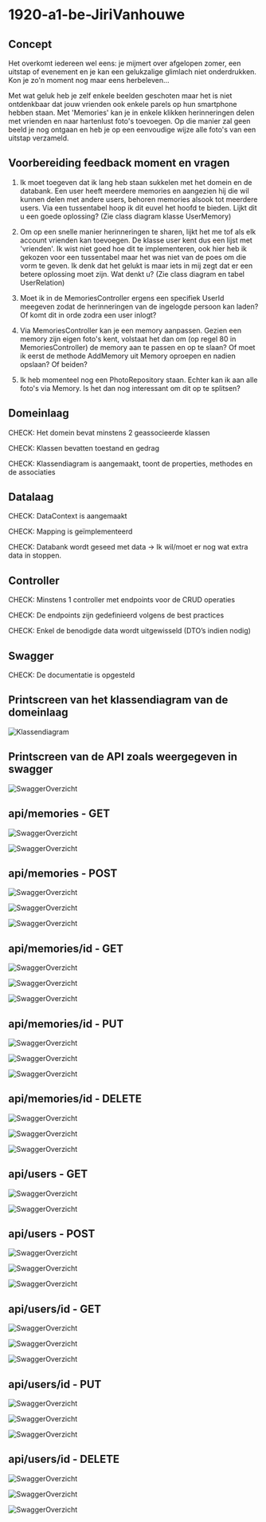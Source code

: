 # 1920-a1-be-JiriVanhouwe

Concept
-------
Het overkomt iedereen wel eens: je mijmert over afgelopen zomer, een uitstap of evenement en je kan een gelukzalige glimlach niet onderdrukken. Kon je zo'n moment nog maar eens herbeleven... 

Met wat geluk heb je zelf enkele beelden geschoten maar het is niet ontdenkbaar dat jouw vrienden ook enkele parels op hun smartphone hebben staan. Met 'Memories' kan je in enkele klikken herinneringen delen met vrienden en naar hartenlust foto's toevoegen. Op die manier zal geen beeld je nog ontgaan en heb je op een eenvoudige wijze alle foto's van een uitstap verzameld.

Voorbereiding feedback moment en vragen
---------------------------------------
1) Ik moet toegeven dat ik lang heb staan sukkelen met het domein en de databank. Een user heeft meerdere memories en aangezien hij die wil kunnen delen met andere users, behoren memories alsook tot meerdere users. Via een tussentabel hoop ik dit euvel het hoofd te bieden. Lijkt dit u een goede oplossing? (Zie class diagram klasse UserMemory)

2) Om op een snelle manier herinneringen te sharen, lijkt het me tof als elk account vrienden kan toevoegen. De klasse user kent dus een lijst met 'vrienden'. Ik wist niet goed hoe dit te implementeren, ook hier heb ik gekozen voor een tussentabel maar het was niet van de poes om die vorm te geven. Ik denk dat het gelukt is maar iets in mij zegt dat er een betere oplossing moet zijn. Wat denkt u? (Zie class diagram en tabel UserRelation)

3) Moet ik in de MemoriesController ergens een specifiek UserId meegeven zodat de herinneringen van de ingelogde persoon kan laden? Of komt dit in orde zodra een user inlogt?

4) Via MemoriesController kan je een memory aanpassen. Gezien een memory zijn eigen foto's kent, volstaat het dan om (op regel 80 in MemoriesController) de memory aan te passen en op te slaan? Of moet ik eerst de methode AddMemory uit Memory oproepen en nadien opslaan? Of beiden?

5) Ik heb momenteel nog een PhotoRepository staan. Echter kan ik aan alle foto's via Memory. Is het dan nog interessant om dit op te splitsen?


Domeinlaag
----------

CHECK: Het domein bevat minstens 2 geassocieerde klassen

CHECK: Klassen bevatten toestand en gedrag

CHECK: Klassendiagram is aangemaakt, toont de properties, methodes en de associaties

Datalaag
--------

CHECK: DataContext is aangemaakt

CHECK: Mapping is geïmplementeerd 

CHECK: Databank wordt geseed met data -> Ik wil/moet er nog wat extra data in stoppen.

Controller
----------

CHECK: Minstens 1 controller met endpoints voor de CRUD operaties

CHECK: De endpoints zijn gedefinieerd volgens de best practices

CHECK: Enkel de benodigde data wordt uitgewisseld (DTO’s indien nodig)

Swagger
-------

CHECK: De documentatie is opgesteld


Printscreen van het klassendiagram van de domeinlaag 
----------------------------------------------------
![Klassendiagram](https://i.imgur.com/2dGlVH9.png)


 Printscreen van de API zoals weergegeven in swagger
----------------------------------------------------

![SwaggerOverzicht](https://i.imgur.com/jBFyRYF.png)

api/memories - GET
------------------
![SwaggerOverzicht](https://i.imgur.com/cSWA69k.png)

![SwaggerOverzicht](https://i.imgur.com/XscJoko.png)

api/memories - POST
-------------------
![SwaggerOverzicht](https://i.imgur.com/4rIk9N5.png)

![SwaggerOverzicht](https://i.imgur.com/hXhXUQ7.png)

![SwaggerOverzicht](https://i.imgur.com/Qsyct2n.png)

api/memories/id - GET
---------------------
![SwaggerOverzicht](https://i.imgur.com/tc7l1MY.png)

![SwaggerOverzicht](https://i.imgur.com/2gQXoea.png)

![SwaggerOverzicht](https://i.imgur.com/ZmM4fNy.png)

api/memories/id - PUT
---------------------
![SwaggerOverzicht](https://i.imgur.com/8m6KYYi.png)

![SwaggerOverzicht](https://i.imgur.com/fz1eycA.png)

![SwaggerOverzicht](https://i.imgur.com/E4vTEka.png)

api/memories/id - DELETE
------------------------
![SwaggerOverzicht](https://i.imgur.com/oXvnSEQ.png)

![SwaggerOverzicht](https://i.imgur.com/B3meDzL.png)

![SwaggerOverzicht](https://i.imgur.com/sCScplr.png)


api/users - GET
---------------
![SwaggerOverzicht](https://i.imgur.com/sMaQf44.png)

![SwaggerOverzicht](https://i.imgur.com/P9sEHyE.png)


api/users - POST
----------------
![SwaggerOverzicht](https://i.imgur.com/g8sR8KB.png)

![SwaggerOverzicht](https://i.imgur.com/KRLoU0A.png)

![SwaggerOverzicht](https://i.imgur.com/9RxykYq.png)


api/users/id - GET
------------------
![SwaggerOverzicht](https://i.imgur.com/tEnkGq0.png)

![SwaggerOverzicht](https://i.imgur.com/9ncdyLS.png)

![SwaggerOverzicht](https://i.imgur.com/o5i6FLd.png)

api/users/id - PUT
------------------
![SwaggerOverzicht](https://i.imgur.com/s27vHjU.png)

![SwaggerOverzicht](https://i.imgur.com/O6pe9IF.png)

![SwaggerOverzicht](https://i.imgur.com/q9dToHh.png)


api/users/id - DELETE
---------------------
![SwaggerOverzicht](https://i.imgur.com/RyFXNGN.png)

![SwaggerOverzicht](https://i.imgur.com/18OWbnA.png)

![SwaggerOverzicht](https://i.imgur.com/O7yMotj.png)


